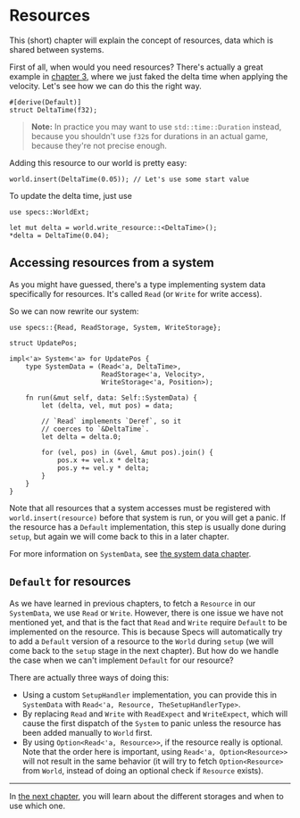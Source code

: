 # Resources

This (short) chapter will explain the concept of resources, data
which is shared between systems.

First of all, when would you need resources? There's actually a great
example in [chapter 3][c3], where we just faked the delta time when applying
the velocity. Let's see how we can do this the right way.

[c3]: ./03_dispatcher.html

```rust,ignore
#[derive(Default)]
struct DeltaTime(f32);
```

> **Note:** In practice you may want to use `std::time::Duration` instead,
  because you shouldn't use `f32`s for durations in an actual game, because
  they're not precise enough.

Adding this resource to our world is pretty easy:

```rust,ignore
world.insert(DeltaTime(0.05)); // Let's use some start value
```

To update the delta time, just use

```rust,ignore
use specs::WorldExt;

let mut delta = world.write_resource::<DeltaTime>();
*delta = DeltaTime(0.04);
```

## Accessing resources from a system

As you might have guessed, there's a type implementing system data
specifically for resources. It's called `Read` (or `Write` for
write access).

So we can now rewrite our system:

```rust,ignore
use specs::{Read, ReadStorage, System, WriteStorage};

struct UpdatePos;

impl<'a> System<'a> for UpdatePos {
    type SystemData = (Read<'a, DeltaTime>,
                       ReadStorage<'a, Velocity>,
                       WriteStorage<'a, Position>);

    fn run(&mut self, data: Self::SystemData) {
        let (delta, vel, mut pos) = data;

        // `Read` implements `Deref`, so it
        // coerces to `&DeltaTime`.
        let delta = delta.0;

        for (vel, pos) in (&vel, &mut pos).join() {
            pos.x += vel.x * delta;
            pos.y += vel.y * delta;
        }
    }
}
```

Note that all resources that a system accesses must be registered with
`world.insert(resource)` before that system is run, or you will get a
panic. If the resource has a `Default` implementation, this step is usually
done during `setup`, but again we will come back to this in a later chapter.

For more information on `SystemData`, see [the system data chapter][cs].

## `Default` for resources

As we have learned in previous chapters, to fetch a `Resource` in our
`SystemData`, we use `Read` or `Write`. However, there is one issue we
have not mentioned yet, and that is the fact that `Read` and `Write` require
`Default` to be implemented on the resource. This is because Specs will
automatically try to add a `Default` version of a resource to the `World`
during `setup` (we will come back to the `setup` stage in the next chapter).
But how do we handle the case when we can't implement `Default` for our resource?

There are actually three ways of doing this:

* Using a custom `SetupHandler` implementation, you can provide this in `SystemData`
  with `Read<'a, Resource, TheSetupHandlerType>`.
* By replacing `Read` and `Write` with `ReadExpect` and `WriteExpect`, which will
  cause the first dispatch of the `System` to panic unless the resource has been
  added manually to `World` first.
* By using `Option<Read<'a, Resource>>`, if the resource really is optional. Note
  that the order here is important, using `Read<'a, Option<Resource>>` will not
  result in the same behavior (it will try to fetch `Option<Resource>` from `World`,
  instead of doing an optional check if `Resource` exists).


[cs]: ./06_system_data.html

---

In [the next chapter][c5], you will learn about the different storages
and when to use which one.

[c5]: 05_storages.html
